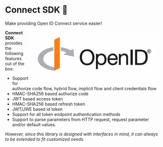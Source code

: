 # Connect SDK 🚅

Make providing Open ID Connect service easier!

<img align="right" src="./doc/assets/openid-logo.png" height="170">

**Connect SDK** provides the following features out of the box:
- Support for authorize code flow, hybrid flow, implicit flow and client credentials flow
- HMAC-SHA256 based authorize code
- JWT based access token
- HMAC-SHA256 based refresh token
- JWT/JWE based id token
- Support for all token endpoint authentication methods
- Support to parse parameters from HTTP request, request parameter and/or default values.

*However, since this library is designed with interfaces in mind, it can always to be extended to fit customized needs.*


